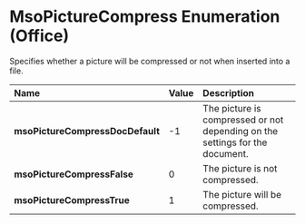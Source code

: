 
# MsoPictureCompress Enumeration (Office)

Specifies whether a picture will be compressed or not when inserted into a file.



|**Name**|**Value**|**Description**|
|:-----|:-----|:-----|
|**msoPictureCompressDocDefault**|-1|The picture is compressed or not depending on the settings for the document.|
|**msoPictureCompressFalse**|0|The picture is not compressed.|
|**msoPictureCompressTrue**|1|The picture will be compressed.|
